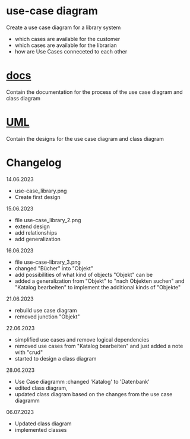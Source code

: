 # use-case diagram
Create a use case diagram for a library system 
- which cases are available for the customer
- which cases are available for the librarian 
- how are Use Cases conneceted to each other

# [docs](docs)
Contain the documentation for the process of the use case diagram and class diagram
# [UML](UML)
Contain the designs for the use case diagram and class diagram

# Changelog 
14.06.2023 
- use-case_library.png
- Create first design 

15.06.2023
- file use-case_library_2.png
- extend design
- add relationships  
- add generalization

16.06.2023
- file use-case-library_3.png
- changed "Bücher" into "Objekt"
- add possibilities of what kind of objects "Objekt" can be
- added a generalization from "Objekt" to "nach Objekten suchen" and "Katalog bearbeiten" to implement the additional kinds of "Objekte"

21.06.2023
- rebuild use case diagram
- removed junction "Objekt"

22.06.2023
- simplified use cases and remove logical dependencies
- removed use cases from "Katalog bearbeiten" and just added a note with "crud"
- started to design a class diagram

28.06.2023
- Use Case diagramm :changed 'Katalog' to 'Datenbank'
- edited class diagram, 
- updated class diagram based on the changes from the use case diagramm

06.07.2023
 - Updated class diagram
 - implemented classes 
